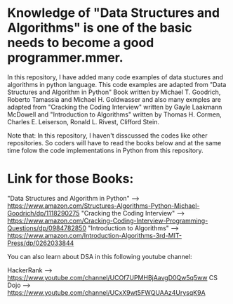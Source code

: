 # Knowledge of "Data Structures and Algorithms" is one of the basic needs to become a good programmer.mmer.

In this repository, I have added many code examples of data stuctures and algorithms in python language.
This code examples are adapted from "Data Structures and Algorithm in Python" Book written by Michael T. Goodrich, Roberto Tamassia and Michael H. Goldwasser 
and also many exmples are adapted from "Cracking the Coding Interview" written by Gayle Laakmann McDowell 
and "Introduction to Algorithms" written by Thomas H. Cormen, Charles E. Leiserson, Ronald L. Rivest, Clifford Stein.

Note that: In this repository, I haven't disscussed the codes like other repositories. So coders will have to read the books below and at the same time folow the code implementations in Python from this repository.


# Link for those Books: 

"Data Structures and Algorithm in Python" --> https://www.amazon.com/Structures-Algorithms-Python-Michael-Goodrich/dp/1118290275
"Cracking the Coding Interview" --> https://www.amazon.com/Cracking-Coding-Interview-Programming-Questions/dp/0984782850
"Introduction to Algorithms" --> https://www.amazon.com/Introduction-Algorithms-3rd-MIT-Press/dp/0262033844

You can also learn about DSA in this following youtube channel:

HackerRank --> https://www.youtube.com/channel/UCOf7UPMHBjAavgD0Qw5q5ww
CS Dojo --> https://www.youtube.com/channel/UCxX9wt5FWQUAAz4UrysqK9A 
